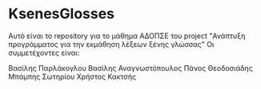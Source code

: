# KsenesGlosses

Αυτό είναι το repository για το μάθημα ΑΔΟΠΣΕ του project "Ανάπτυξη προγράμματος για την εκμάθηση λέξεων ξένης γλώσσας"
Οι συμμετέχοντες είναι:

Βασίλης Παρλάκογλου
Βασίλης Αναγνωστόπουλος
Πάνος Θεοδοσιάδης
Μπάμπης Σωτηρίου
Χρήστος Κακτσής
